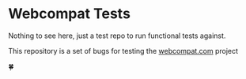 Webcompat Tests
===================

Nothing to see here, just a test repo to run functional tests against.

This repository is a set of bugs for testing the [webcompat.com](https://github.com/webcompat/webcompat.com/) project

🍀
